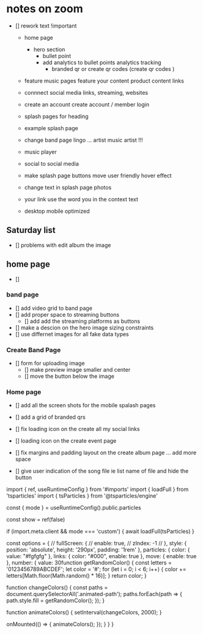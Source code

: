 # notes on zoom 

- [] rework text !important 
  - home page 
    - hero section 
      - bullet point 
      - add analytics to bullet points analytics tracking 
        - branded qr or create qr codes (create qr codes )
  - feature music pages feature your content product content links 
  - connnect social media links, streaming, websites 
  - create an account create account / member login 
  - splash pages for heading 
  - example splash page 
  - change band page lingo ... artist music artist !!!
  - music player 
  - social to social media 

  - make splash page buttons move user friendly hover effect 

  - change text in splash page photos 
  - your link use the word you in the context  text 
  - desktop mobile  optimized 


## Saturday list

- [] problems with edit album the image 
## home page 
- [] 

### band page 
- [] add video grid to band page 
- [] add proper space to streaming buttons 
  - [] add add the streaming platforms as buttons 
- [] make a descion on the hero image sizing constraints 
- [] use differnet images for all fake data types 


### Create Band Page 

- [] form for uploading image 
  - [] make preview image smaller and center 
  - [] move the button below the image 

### Home page 

- [] add all the screen shots for the mobile spalash pages 
- [] add a grid of branded qrs

- [] fix loading icon on the create all my social links
- [] loading icon on the create event page 
- [] fix margins and padding layout on the create album page ... add more space 
- [] give user indication of the song file ie list name of file and hide the button 


























import { ref, useRuntimeConfig } from '#imports'
import { loadFull } from 'tsparticles'
import { tsParticles } from '@tsparticles/engine'

const { mode } = useRuntimeConfig().public.particles

const show = ref(false)

if (import.meta.client && mode === 'custom') {
  await loadFull(tsParticles)
}

const options = {
  // fullScreen: {
  //   enable: true,
  //   zIndex: -1
  // },
  style: {
    position: 'absolute',
    height: '290px',
    padding: '1rem'
  },
  particles: {
    color: {
      value: "#fgfgfg"
    },
    links: {
      color: "#000",
      enable: true
    },
    move: {
      enable: true
    },
    number: {
      value: 30function getRandomColor() {
  const letters = '0123456789ABCDEF';
  let color = '#';
  for (let i = 0; i < 6; i++) {
    color += letters[Math.floor(Math.random() * 16)];
  }
  return color;
}

function changeColors() {
  const paths = document.querySelectorAll('.animated-path');
  paths.forEach(path => {
    path.style.fill = getRandomColor();
  });
}

function animateColors() {
  setInterval(changeColors, 2000);
}

onMounted(() => {
  animateColors();
});
    }
  }
}
